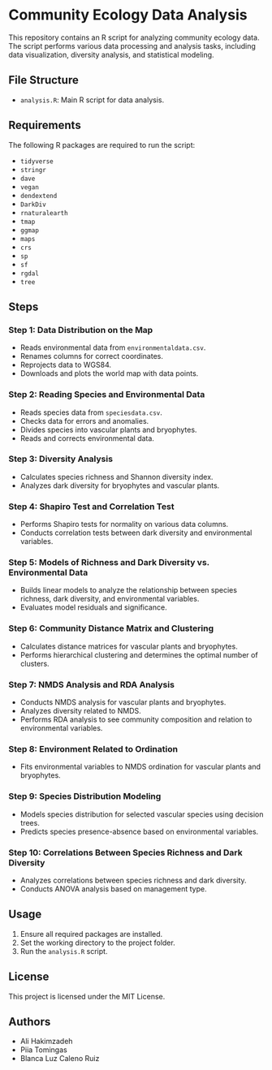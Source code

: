 # Community Ecology Data Analysis

This repository contains an R script for analyzing community ecology data. The script performs various data processing and analysis tasks, including data visualization, diversity analysis, and statistical modeling.

## File Structure

- `analysis.R`: Main R script for data analysis.

## Requirements

The following R packages are required to run the script:

- `tidyverse`
- `stringr`
- `dave`
- `vegan`
- `dendextend`
- `DarkDiv`
- `rnaturalearth`
- `tmap`
- `ggmap`
- `maps`
- `crs`
- `sp`
- `sf`
- `rgdal`
- `tree`

## Steps

### Step 1: Data Distribution on the Map

- Reads environmental data from `environmentaldata.csv`.
- Renames columns for correct coordinates.
- Reprojects data to WGS84.
- Downloads and plots the world map with data points.

### Step 2: Reading Species and Environmental Data

- Reads species data from `speciesdata.csv`.
- Checks data for errors and anomalies.
- Divides species into vascular plants and bryophytes.
- Reads and corrects environmental data.

### Step 3: Diversity Analysis

- Calculates species richness and Shannon diversity index.
- Analyzes dark diversity for bryophytes and vascular plants.

### Step 4: Shapiro Test and Correlation Test

- Performs Shapiro tests for normality on various data columns.
- Conducts correlation tests between dark diversity and environmental variables.

### Step 5: Models of Richness and Dark Diversity vs. Environmental Data

- Builds linear models to analyze the relationship between species richness, dark diversity, and environmental variables.
- Evaluates model residuals and significance.

### Step 6: Community Distance Matrix and Clustering

- Calculates distance matrices for vascular plants and bryophytes.
- Performs hierarchical clustering and determines the optimal number of clusters.

### Step 7: NMDS Analysis and RDA Analysis

- Conducts NMDS analysis for vascular plants and bryophytes.
- Analyzes diversity related to NMDS.
- Performs RDA analysis to see community composition and relation to environmental variables.

### Step 8: Environment Related to Ordination

- Fits environmental variables to NMDS ordination for vascular plants and bryophytes.

### Step 9: Species Distribution Modeling

- Models species distribution for selected vascular species using decision trees.
- Predicts species presence-absence based on environmental variables.

### Step 10: Correlations Between Species Richness and Dark Diversity

- Analyzes correlations between species richness and dark diversity.
- Conducts ANOVA analysis based on management type.

## Usage

1. Ensure all required packages are installed.
2. Set the working directory to the project folder.
3. Run the `analysis.R` script.

## License

This project is licensed under the MIT License.

## Authors

- Ali Hakimzadeh
- Piia Tomingas
- Blanca Luz Caleno Ruiz